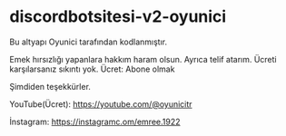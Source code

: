 # discordbotsitesi-v2-oyunici

Bu altyapı Oyunici tarafından kodlanmıştır.

Emek hırsızlığı yapanlara hakkım haram olsun. Ayrıca telif atarım. Ücreti karşılarsanız sıkıntı yok. Ücret: Abone olmak

Şimdiden teşekkürler.

YouTube(Ücret): https://youtube.com/@oyunicitr

İnstagram: https://instagramc.om/emree.1922
